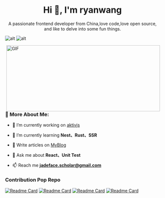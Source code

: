 <h1 align="center">Hi 👋, I'm ryanwang</h1>
<p align="center">A passionate frontend developer from China,love code,love open source, and like to delve into some fun things.</p>

![alt](https://img.shields.io/github/followers/bigbigDreamer?style=social)
![alt](https://img.shields.io/github/stars/bigbigDreamer?style=social)

<img align="right" alt="GIF" src="https://cdn.jsdelivr.net/gh/bigbigDreamer/pic-bed@main/uPic/code.gif" width="500" height="215" />

###  🧐 More About Me:

- 🔭 I’m currently working on [aktivjs](https://github.com/aktivjs)

- 🌱 I’m currently learning **Nest、Rust、SSR**

- 📝 Write articles on [MyBlog](www.bigdreamer.cc)

- 💬 Ask me about **React、Unit Test**

- 📫 Reach me **jadeface.scholar@gmail.com**


### Contribution Pop Repo

[![Readme Card](https://github-readme-stats.vercel.app/api/pin/?username=myNameIsDu&repo=aktiv&theme=dark)](https://github.com/myNameIsDu/aktiv)
[![Readme Card](https://github-readme-stats.vercel.app/api/pin/?username=sindresorhus&repo=is&theme=dark)](https://github.com/sindresorhus/is)
[![Readme Card](https://github-readme-stats.vercel.app/api/pin/?username=bigbigDreamer&repo=fuck-awesome&theme=dark)](https://github.com/bigbigDreamer/fuck-awesome)
[![Readme Card](https://github-readme-stats.vercel.app/api/pin/?username=bigbigDreamer&repo=hand-write-awesome&theme=dark)](https://github.com/bigbigDreamer/hand-write-awesome)

